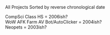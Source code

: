 All Projects Sorted by reverse chronological date</br>


CompSci Class HS = 2006ish?</br>
WoW AFK Farm AV Bot/AutoClicker = 2004ish? </br>
Neopets = 2003ish?</br>
